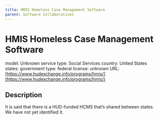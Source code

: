 ```yaml
---
title: HMIS Homeless Case Management Software
parent: Software Collaboratives
---
```


# HMIS Homeless Case Management Software

model: Unknown
service type: Social Services
country: United States
states: 
government type: federal
license: unknown
URL: [https://www.hudexchange.info/programs/hmis/](https://www.hudexchange.info/programs/hmis/)

## Description

It is said that there is a HUD-funded HCMS that’s shared between states. We have not yet identified it.
